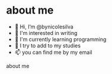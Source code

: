 # about me
- 👋 Hi, I’m @bynicolesilva
- 👀 I'm interested in writing
- 🌱 I'm currently learning programming
- 💞️ I try to add to my studies
- 📫 you can find me by my email 

<!---
bynicolesilva/bynicolesilva is a ✨ special ✨ repository because its `README.md` (this file) appears on your GitHub profile.
You can click the Preview link to take a look at your changes.
--->
about me
